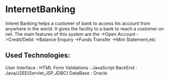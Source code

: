 # InternetBanking

Interet  Banking helps a customer of bank to access his account from anywhere in the world. 
It gives the facility to a bank to reach a customer on net. 
The main features of this system are the 
->Open Account
->Credit/Debit
->Balance Enquiry
->Funds Transfer
->Mini Statement,etc

Used Technologies:
------------------

User Interface : HTML
Form Validations : JavaScript
BackEnd : Java/J2EE(Servlet,JSP,JDBC)
DataBase : Oracle
